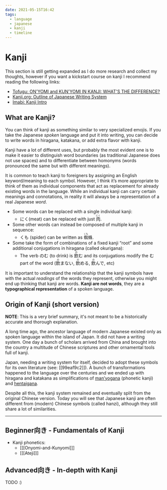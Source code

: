 ```yaml
---
date: 2021-05-15T16:42
tags:
  - language
  - japanese
  - kanji
  - timeline
---
```


# Kanji

This section is still getting expanded as I do more research and collect my
thoughts, however if you want a kickstart course on kanji I recommend reading
the following links:
 * [Tofugu: ON'YOMI and KUN'YOMI IN KANJI: WHAT'S THE DIFFERENCE?](https://www.tofugu.com/japanese/onyomi-kunyomi/)
 * [Kanji.org: Outline of Japanese Writing System](https://www.kanji.org/japanese/writing/outline.htm)
 * [Imabi: Kanji Intro](https://www.imabi.net/kanjiintro.htm)

## What are Kanji?

You can think of kanji as something similar to very specialized emojis. If you
take the Japanese *spoken* language and put it into writing, you can decide to
write words in hiragana, katakana, or add extra flavor with kanji.

Kanji have a lot of different uses, but probably the most evident one is
to make it easier to distinguish word boundaries (as traditional Japanese does
not use spaces) and to differentiate between homonyms (words pronounced the same
but with different meanings).

It is common to teach kanji to foreigners by assigning an English
keyword/meaning to each symbol. However, I think it’s more appropriate to think
of them as individual components that act as replacement for already existing
words in the language. While an individual kanji can carry certain meanings and
connotations, in reality it will always be a representation of a real Japanese
*word*.

* Some words can be replaced with a single individual kanji:
  * にく(meat) can be replaced with just <ruby>肉<rt>にく</rt></ruby>.
* Some other words can instead be composed of multiple kanji in sequence:
  * くも (spider) can be written as <ruby>蜘<rt>くも</rt>蛛</ruby>.
* Some take the form of combinations of a fixed kanji “root” and some additional
  conjugations in hiragana (called okurigana):
  * The verb のむ (to drink) is <ruby>飲<rt>の</rt></ruby>む and its
    conjugations modify the む part of the word (<ruby>飲<rt>の</rt></ruby>まない,
    <ruby>飲<rt>の</rt></ruby>める, <ruby>飲<rt>の</rt></ruby>んで, etc)

It is important to understand the relationship that the kanji symbols have with
the actual *readings* of the words they represent, otherwise you might end up
thinking that kanji are words. **Kanji are not words**, they are a
**typographical representation** of a spoken language.

## Origin of Kanji (short version)

**NOTE**: This is a very brief summary, it's not meant to be a historically
accurate and thorough explanation.

A long time ago, the ancestor language of modern Japanese existed only as
spoken language within the island of Japan. It did not have a writing system.
One day a bunch of scholars arrived from China and brought into the country
a multitude of Chinese scriptures and other ornamental tools full of kanji.

Japan, needing a writing system for itself, decided to adopt these symbols for
its own literature (see: [[99eaf9c2]]). A bunch of transformations happened to
the language over the centuries and we ended up with hiragana and katakana as
simplifications of [man’yogana](https://en.wikipedia.org/wiki/Man%27y%C5%8Dgana)
(phonetic kanji) and [hentaigana](https://en.wikipedia.org/wiki/Hentaigana).

Despite all this, the kanji system remained and eventually split from the
original Chinese version. Today you will see that Japanese kanji are often
different from (modern) Chinese symbols (called hanzi), although they still
share a lot of similarities.

<hr />

## Beginner向き - Fundamentals of Kanji

 * Kanji phonetics:
   * [[[Onyomi-and-Kunyomi]]]
   * [[[Ateji]]]

## Advanced向き - In-depth with Kanji

TODO :)
